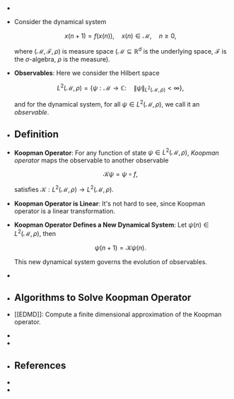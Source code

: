 -
- Consider the dynamical system
  
  $$ x(n+1) = f(x(n)), \quad x(n) \in \mathcal{M}, \quad n \geq 0, $$
  
  where $(\mathcal{M}, \mathcal{F}, \rho)$ is measure space ($\mathcal{M} \subseteq \mathbb{R}^d$ is the underlying space, $\mathcal{F}$ is the $\sigma$-algebra, $\rho$ is the measure).
- **Observables**: Here we consider the Hilbert space
  
  $$ L^2(\mathcal{M}, \rho) = \left\{ \psi: \mathcal{M} \rightarrow \mathbb{C}: \quad \|\psi\|_{L^2(\mathcal{M}, \rho)} < \infty \right\}, $$
  
  and for the dynamical system, for all $\psi \in L^2(\mathcal{M}, \rho)$, we call it an _observable_.
- ## Definition
- **Koopman Operator**: For any function of state $\psi \in L^2(\mathcal{M}, \rho)$, _Koopman operator_ maps the observable to another observable
  
  $$ \mathcal{K} \psi = \psi \circ f, $$
  
  satisfies $\mathcal{K}: L^2(\mathcal{M}, \rho) \rightarrow L^2(\mathcal{M}, \rho)$.
- **Koopman Operator is Linear**: It's not hard to see, since Koopman operator is a linear transformation.
- **Koopman Operator Defines a New Dynamical System**: Let $\psi(n) \in L^2(\mathcal{M}, \rho)$, then
  
  $$ \psi(n+1) = \mathcal{K} \psi(n). $$
  
  This new dynamical system governs the evolution of observables.
-
- ## Algorithms to Solve Koopman Operator
- [[EDMD]]: Compute a finite dimensional approximation of the Koopman operator.
-
-
- ## References
-
-